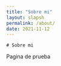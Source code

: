 ```yaml
---
title: "Sobre mi"
layout: slapsh
permalink: /about/
date: 2021-11-12
---
```


    # Sobre mi

Pagina de prueba
